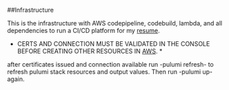 ##Infrastructure

This is the infrastructure with AWS codepipeline, codebuild, lambda, and all dependencies to run a CI/CD platform for my [resume](https://github.com/aliciousness/resume).

- CERTS AND CONNECTION MUST BE VALIDATED IN THE CONSOLE BEFORE CREATING OTHER RESOURCES IN [AWS](https://aws.amazon.com/). \*

after certificates issued and connection available run -pulumi refresh- to refresh pulumi stack resources and output values. Then run -pulumi up- again.
